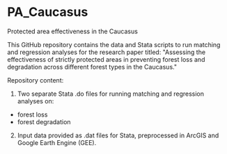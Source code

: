 # PA_Caucasus
Protected area effectiveness in the Caucasus

This GitHub repository contains the data and Stata scripts to run matching and regression analyses for the research paper titled:
"Assessing the effectiveness of strictly protected areas in preventing forest loss and degradation across different forest types in the Caucasus."

Repository content:
1) Two separate Stata .do files for running matching and regression analyses on:
- forest loss 
- forest degradation

2) Input data provided as .dat files for Stata, preprocessed in ArcGIS and Google Earth Engine (GEE).
